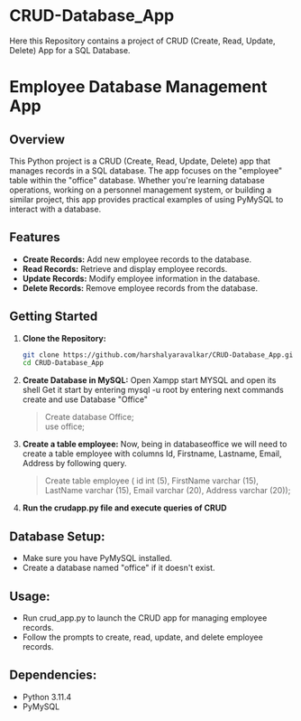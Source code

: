 # CRUD-Database_App
Here this Repository contains a project of CRUD (Create, Read, Update, Delete) App for a SQL Database.

# Employee Database Management App

## Overview

This Python project is a CRUD (Create, Read, Update, Delete) app that manages records in a SQL database. The app focuses on the "employee" table within the "office" database. Whether you're learning database operations, working on a personnel management system, or building a similar project, this app provides practical examples of using PyMySQL to interact with a database.

## Features

- **Create Records:** Add new employee records to the database.
- **Read Records:** Retrieve and display employee records.
- **Update Records:** Modify employee information in the database.
- **Delete Records:** Remove employee records from the database.

## Getting Started

1. **Clone the Repository:**
   ```bash
   git clone https://github.com/harshalyaravalkar/CRUD-Database_App.git
   cd CRUD-Database_App

2. **Create Database in MySQL:**
    Open Xampp
    start MYSQL and open its shell
    Get it start by entering mysql -u root 
    by entering next commands create and use Database "Office"
 
    > Create database Office; <br>
    > use office;

3. **Create a table employee:**
    Now, being in databaseoffice we will need to create a table employee with columns Id, Firstname, Lastname, 
    Email, Address by following query.

    > Create table employee ( id int (5), FirstName varchar (15), LastName varchar (15), Email varchar (20), Address varchar (20));

4. **Run the crudapp.py file and execute queries of CRUD**

## Database Setup:

- Make sure you have PyMySQL installed.
- Create a database named "office" if it doesn't exist.

## Usage:

- Run crud_app.py to launch the CRUD app for managing employee records.
- Follow the prompts to create, read, update, and delete employee records.

## Dependencies:

- Python 3.11.4
- PyMySQL
